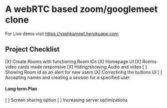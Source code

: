 # A webRTC based zoom/googlemeet clone

For Live demo visit https://yashkameet.herokuapp.com


## Project Checklist

[X] Create Rooms with functioning Room IDs
[X] Homepage UI
[X] Rooms video cards made responsive
[X] Hiding/showing Audio and video
[ ]  Showing Room id as an alert for new users
[X] Correctinhg the buttons UI
[ ] Accepting names and creating a session for a specified user

#### Long term Plan

[ ] Screen sharing option
[ ] Increasing server optimizations